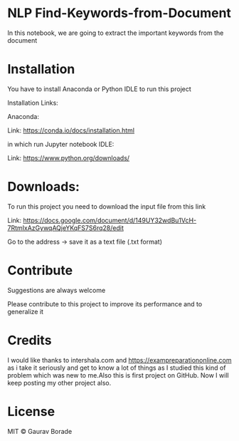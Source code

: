 # NLP Find-Keywords-from-Document
In this notebook, we are going to extract the important keywords from the document

# Installation
You have to install Anaconda or Python IDLE to run this project

Installation Links:

Anaconda:

Link: https://conda.io/docs/installation.html

in which run Jupyter notebook
IDLE:

Link: https://www.python.org/downloads/


# Downloads:

To run this project you need to download the input file from this link

Link: https://docs.google.com/document/d/149UY32wdBu1VcH-7RtmIxAzGywqAQjeYKqFS7S6rq28/edit

Go to the address -> save it as a text file (.txt format)


# Contribute

Suggestions are always welcome

Please contribute to this project to improve its performance and to generalize it


# Credits

I would like thanks to intershala.com and https://exampreparationonline.com as i take it seriously and get to know a lot of things as I studied this kind of problem which was new to me.Also this is first project on GitHub. Now I will keep posting my other project also.

# License

MIT © Gaurav Borade

 

